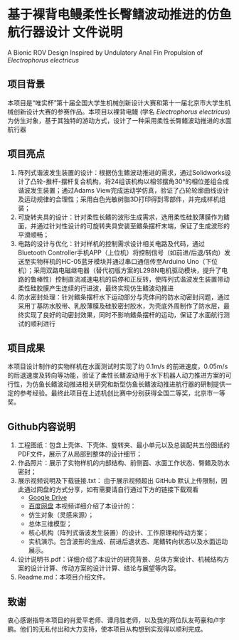 # 基于裸背电鳗柔性长臀鳍波动推进的仿鱼航行器设计 文件说明
A Bionic ROV Design Inspired by Undulatory Anal Fin Propulsion of *Electrophorus electricus*

## 项目背景
本项目是“唯实杯”第十届全国大学生机械创新设计大赛和第十一届北京市大学生机械创新设计大赛的参赛作品。本项目以裸背电鳗 (学名 *Electrophorus electricus*) 为仿生对象，基于其独特的游动方式，设计了一种采用柔性长臀鳍波动推进的水面航行器

## 项目亮点
1. 阵列式谐波发生装置的设计：根据仿生鳍波动推进的需求，通过Solidworks设计了凸轮-推杆-摆杆复合机构，将24组该机构以相邻摆角30°的相位差组合成谐波发生装置；通过Adams View完成运动学仿真，验证了凸轮轮廓曲线设计及运动规律的合理性；采用白色光敏树脂3D打印得到零部件，并完成样机组装；
2. 可旋转夹具的设计：针对柔性长鳍的波形生成需求，选用柔性硅胶薄膜作为鳍面，并通过针对性设计的可旋转夹具安装至鳍条摆杆末端，保证了生成波形的平滑顺畅；
3. 电路的设计与优化：针对样机的控制需求设计相关电路及代码，通过Bluetooth Controller手机APP（上位机）将控制信号（如前进/后退/转向）发送至实物样机的HC-05蓝牙模块并通过串口通信传至Arduino Uno（下位机）；采用双路电磁继电器（替代初版方案的L298N电机驱动模块，提升了电路的鲁棒性）控制直流减速电机的启停和正反转，使阵列式谐波发生装置带动柔性硅胶膜产生连续的行进波，最终实现仿生鳍波动推进
4. 防水密封处理：针对鳍条摆杆水下运动部分与壳体间的防水动密封问题，通过采用丁基防水胶带、乳胶薄膜及硅胶密封胶水，为壳底外周制作了防水层，最终实现了良好的动密封效果，同时不影响鳍条摆杆的运动，保证了水面航行测试的顺利进行

## 项目成果
本项目设计制作的实物样机在水面测试时实现了约 0.1m/s 的前进速度，0.05m/s 的后退速度及转向等功能，验证了柔性长鳍波动用于水下机器人动力推进方案的可行性，为仿鱼长鳍波动推进相关研究和新型仿鱼长鳍波动推进航行器的研制提供一定的参考经验。最终此项目在上述机创比赛中分别获得全国二等奖，北京市一等奖。

## Github内容说明
1. 工程图纸：包含上壳体、下壳体、旋转夹、最小单元以及总装配共五份图纸的PDF文件，展示了从局部到整体的设计细节；
2. 作品照片：展示了实物样机的内部结构、前侧面、水面工作状态、臀鳍及防水密封；
3. 展示视频说明及下载链接.txt：
    由于展示视频超出 GitHub 默认上传限制，因此通过网盘的方式分享，如有需要请自行通过下方的链接下载观看
    - [Google Drive](https://drive.google.com/file/d/1PDIGGTYoWmrYn7ycn_xpx32D-CKFZNyk/view?usp=drive_link)
    - [百度网盘](https://pan.baidu.com/s/1xlGyySQqaUZAPxeiWi7gCg?pwd=NMNM)
    本视频详细介绍了本设计的：
    - 仿生对象（灵感来源）；
    - 总体三维模型；
    - 核心机构（阵列式谐波发生装置）的设计、工作原理和传动方案；
    - 实机演示。包含波形的生成、前进后退状态、尾鳍转向状态以及水面运动展示。
4. 设计说明书.pdf：详细介绍了本设计的研究背景、总体方案设计、机械结构方案的设计计算、传动方案的设计计算、结论与展望等内容。
5. Readme.md：本项目介绍文件。

## 致谢
衷心感谢指导本项目的肖爱平老师、谭月胜老师，以及我的两位队友苟豪和卢宇鹏。他们的无私付出和大力支持，使本项目从构想到实现得以顺利完成。
